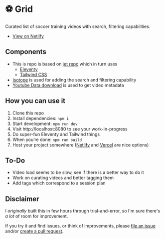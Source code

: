 # ⚽ Grid
Curated list of soccer training videos with search, filtering capabilities. 
* [View on Netlify](https://soccer-grid.netlify.app/)

## Components
* This is repo is based on [jet repo](https://github.com/marcamos/jet/) which in turn uses
    * [Eleventy](https://www.11ty.dev/)
    * [Tailwind CSS](https://tailwindcss.com/)
* [Isotope](https://isotope.metafizzy.co/) is used for adding the search and filtering capability
* [Youtube Data download](https://mattw.io/youtube-metadata/bulk) is used to get video metadata

## How you can use it
1. Clone this repo
2. Install dependencies: `npm i`
3. Start development: `npm run dev`
4. Visit http://localhost:8080 to see your work-in-progress
5. Do super-fun Eleventy and Tailwind things
6. When you’re done: `npm run build`
7. Host your project somewhere ([Netlify](https://www.netlify.com/) and [Vercel](https://vercel.com/) are nice options)

## To-Do
* Video load seems to be slow, see if there is a better way to do it
* Work on curating videos and better tagging them
* Add tags which correspond to a session plan

## Disclaimer
I _originally_ built this in few hours through trial-and-error, so I'm sure there's _a lot_ of room for improvement.

If you try it and find issues, or think of improvements, please [file an issue](https://github.com/nimblestart/soccer-grid/issues/new) and/or [create a pull request](https://docs.github.com/en/free-pro-team@latest/github/collaborating-with-issues-and-pull-requests/creating-a-pull-request).
<!---just
cd soccer-grid
git config user.name "nimblestart O"
git config user.email nimble.start@gmail.com
--->